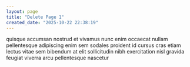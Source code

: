 ```yaml
---
layout: page
title: "Delete Page 1"
created_date: "2025-10-22 22:38:19"
---
```


quisque accumsan nostrud et vivamus nunc enim occaecat nullam pellentesque adipiscing enim sem sodales proident id cursus cras etiam lectus vitae sem bibendum at elit sollicitudin nibh exercitation nisl gravida feugiat viverra arcu pellentesque nascetur 
